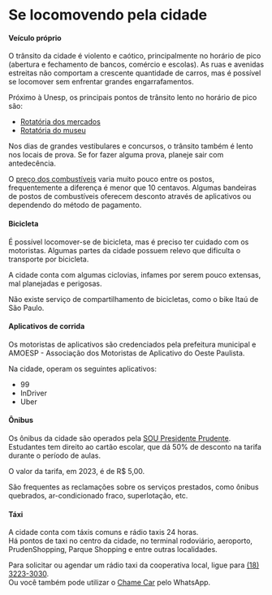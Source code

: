 # Se locomovendo pela cidade

#### Veículo próprio

O trânsito da cidade é violento e caótico, principalmente no horário de pico (abertura e fechamento de bancos, comércio e escolas).
As ruas e avenidas estreitas não comportam a crescente quantidade de carros, mas é possível se locomover sem enfrentar grandes engarrafamentos.

Próximo à Unesp, os principais pontos de trânsito lento no horário de pico são:

- [Rotatória dos mercados](https://google.com/maps/@-22.1145206,-51.4125003,18.79z)
- [Rotatória do museu](https://google.com/maps/@-22.116341,-51.4113028,18.79z)

Nos dias de grandes vestibulares e concursos, o trânsito também é lento nos locais de prova. Se for fazer alguma prova, planeje sair com antedecência.

O [preço dos combustíveis](https://precodoscombustiveis.com.br/pt-br/city/brasil/sao-paulo/presidente-prudente/3732) varia muito pouco entre os postos, frequentemente a diferença é menor que 10 centavos.
Algumas bandeiras de postos de combustíveis oferecem desconto através de aplicativos ou dependendo do método de pagamento.

#### Bicicleta

É possível locomover-se de bicicleta, mas é preciso ter cuidado com os motoristas. Algumas partes da cidade possuem relevo que dificulta o transporte por bicicleta.

A cidade conta com algumas ciclovias, infames por serem pouco extensas, mal planejadas e perigosas.

Não existe serviço de compartilhamento de bicicletas, como o bike Itaú de São Paulo.

#### Aplicativos de corrida

Os motoristas de aplicativos são credenciados pela prefeitura municipal e AMOESP - Associação dos Motoristas de Aplicativo do Oeste Paulista.

Na cidade, operam os seguintes aplicativos:

- 99
- InDriver
- Uber

#### Ônibus

Os ônibus da cidade são operados pela [SOU Presidente Prudente](https://soupresidenteprudente.com.br/).  
Estudantes tem direito ao cartão escolar, que dá 50% de desconto na tarifa durante o período de aulas.

O valor da tarifa, em 2023, é de R$ 5,00.

São frequentes as reclamações sobre os serviços prestados, como ônibus quebrados, ar-condicionado fraco, superlotação, etc.

#### Táxi

A cidade conta com táxis comuns e rádio taxis 24 horas.  
Há pontos de taxi no centro da cidade, no terminal rodoviário, aeroporto, PrudenShopping, Parque Shopping e entre outras localidades.

Para solicitar ou agendar um rádio taxi da cooperativa local, ligue para [(18) 3223-3030](tel:+551832233030).  
Ou você também pode utilizar o [Chame Car](https://wa.me/5518997534910) pelo WhatsApp.
